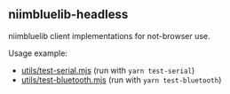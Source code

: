 ## niimbluelib-headless

niimbluelib client implementations for not-browser use.

Usage example:
* [utils/test-serial.mjs](utils/test-serial.mjs) (run with `yarn test-serial`)
* [utils/test-bluetooth.mjs](utils/test-bluetooth.mjs) (run with `yarn test-bluetooth`)
